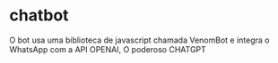 # chatbot
O bot usa uma biblioteca de javascript chamada VenomBot e integra o WhatsApp com a API OPENAI, O poderoso CHATGPT
